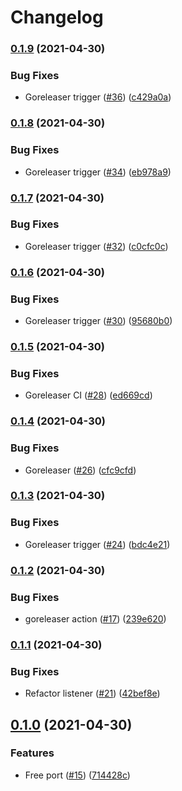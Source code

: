 # Changelog

### [0.1.9](https://www.github.com/sawadashota/unifi-doorbell-chime/compare/v0.1.8...v0.1.9) (2021-04-30)


### Bug Fixes

* Goreleaser trigger ([#36](https://www.github.com/sawadashota/unifi-doorbell-chime/issues/36)) ([c429a0a](https://www.github.com/sawadashota/unifi-doorbell-chime/commit/c429a0ab6b18462ba92324165b49bb33c65fd4a0))

### [0.1.8](https://www.github.com/sawadashota/unifi-doorbell-chime/compare/v0.1.7...v0.1.8) (2021-04-30)


### Bug Fixes

* Goreleaser trigger ([#34](https://www.github.com/sawadashota/unifi-doorbell-chime/issues/34)) ([eb978a9](https://www.github.com/sawadashota/unifi-doorbell-chime/commit/eb978a94f9c92cca012df0cd7ee75cf882ce7f21))

### [0.1.7](https://www.github.com/sawadashota/unifi-doorbell-chime/compare/v0.1.6...v0.1.7) (2021-04-30)


### Bug Fixes

* Goreleaser trigger ([#32](https://www.github.com/sawadashota/unifi-doorbell-chime/issues/32)) ([c0cfc0c](https://www.github.com/sawadashota/unifi-doorbell-chime/commit/c0cfc0c9949e12c112c6002167b025f82df91451))

### [0.1.6](https://www.github.com/sawadashota/unifi-doorbell-chime/compare/v0.1.5...v0.1.6) (2021-04-30)


### Bug Fixes

* Goreleaser trigger ([#30](https://www.github.com/sawadashota/unifi-doorbell-chime/issues/30)) ([95680b0](https://www.github.com/sawadashota/unifi-doorbell-chime/commit/95680b01f5b8f087e691149eb13832befedeb67f))

### [0.1.5](https://www.github.com/sawadashota/unifi-doorbell-chime/compare/v0.1.4...v0.1.5) (2021-04-30)


### Bug Fixes

* Goreleaser CI ([#28](https://www.github.com/sawadashota/unifi-doorbell-chime/issues/28)) ([ed669cd](https://www.github.com/sawadashota/unifi-doorbell-chime/commit/ed669cd765ace21a8b2c5e67d534c67f7d3da89d))

### [0.1.4](https://www.github.com/sawadashota/unifi-doorbell-chime/compare/v0.1.3...v0.1.4) (2021-04-30)


### Bug Fixes

* Goreleaser ([#26](https://www.github.com/sawadashota/unifi-doorbell-chime/issues/26)) ([cfc9cfd](https://www.github.com/sawadashota/unifi-doorbell-chime/commit/cfc9cfd64cfabe70f483b0a20efb1585a5e96445))

### [0.1.3](https://www.github.com/sawadashota/unifi-doorbell-chime/compare/v0.1.2...v0.1.3) (2021-04-30)


### Bug Fixes

* Goreleaser trigger ([#24](https://www.github.com/sawadashota/unifi-doorbell-chime/issues/24)) ([bdc4e21](https://www.github.com/sawadashota/unifi-doorbell-chime/commit/bdc4e21361f70dc5998901a3d5428fd92432b518))

### [0.1.2](https://www.github.com/sawadashota/unifi-doorbell-chime/compare/v0.1.1...v0.1.2) (2021-04-30)


### Bug Fixes

* goreleaser action ([#17](https://www.github.com/sawadashota/unifi-doorbell-chime/issues/17)) ([239e620](https://www.github.com/sawadashota/unifi-doorbell-chime/commit/239e620a7a6625561ceab87941595d0e383408cf))

### [0.1.1](https://www.github.com/sawadashota/unifi-doorbell-chime/compare/v0.1.0...v0.1.1) (2021-04-30)


### Bug Fixes

* Refactor listener ([#21](https://www.github.com/sawadashota/unifi-doorbell-chime/issues/21)) ([42bef8e](https://www.github.com/sawadashota/unifi-doorbell-chime/commit/42bef8e679d07cba794c740da06f1bb725898e49))

## [0.1.0](https://www.github.com/sawadashota/unifi-doorbell-chime/compare/v0.0.7...v0.1.0) (2021-04-30)


### Features

* Free port ([#15](https://www.github.com/sawadashota/unifi-doorbell-chime/issues/15)) ([714428c](https://www.github.com/sawadashota/unifi-doorbell-chime/commit/714428c873b4a5dbdfe0bfb015c592fc165631cc))
